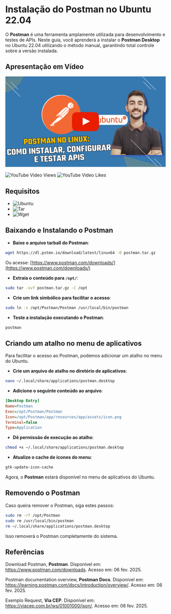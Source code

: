 # Instalação do Postman no Ubuntu 22.04

O **Postman** é uma ferramenta amplamente utilizada para desenvolvimento e testes de APIs. Neste guia, você aprenderá a instalar o **Postman Desktop** no Ubuntu 22.04 utilizando o método manual, garantindo total controle sobre a versão instalada.

<!--
https://www.youtube.com/@renato-coelho
-->

## Apresentação em Vídeo

<p align="center">
  <a href="https://youtu.be/vzWDQPcx4Lk" target="_blank"><img src="imagens/thumbnail/thumbnail-postman-ubuntu-github-01.png" alt="Vídeo de instalação do Postman no Ubuntu"></a>
</p>

![YouTube Video Views](https://img.shields.io/youtube/views/vzWDQPcx4Lk) ![YouTube Video Likes](https://img.shields.io/youtube/likes/vzWDQPcx4Lk)

## Requisitos

+ ![Ubuntu](https://img.shields.io/badge/Ubuntu-22.04-E3E3E3)
+ ![Tar](https://img.shields.io/badge/Tar-1.34-E3E3E3)
+ ![Wget](https://img.shields.io/badge/Wget-1.21.2-E3E3E3)

## Baixando e Instalando o Postman

+ **Baixe o arquivo tarball do Postman**:

```bash
wget https://dl.pstmn.io/download/latest/linux64 -O postman.tar.gz
```

Ou acesse: [https://www.postman.com/downloads/](https://www.postman.com/downloads/)

+ **Extraia o conteúdo para `/opt/`**:

```bash
sudo tar -xvf postman.tar.gz -C /opt
```

+ **Crie um link simbólico para facilitar o acesso**:

```bash
sudo ln -s /opt/Postman/Postman /usr/local/bin/postman
```

+ **Teste a instalação executando o Postman**:

```bash
postman
```

## Criando um atalho no menu de aplicativos

Para facilitar o acesso ao Postman, podemos adicionar um atalho no menu do Ubuntu.

+ **Crie um arquivo de atalho no diretório de aplicativos**:

```bash
nano ~/.local/share/applications/postman.desktop
```

+ **Adicione o seguinte conteúdo ao arquivo**:

```ini
[Desktop Entry]
Name=Postman
Exec=/opt/Postman/Postman
Icon=/opt/Postman/app/resources/app/assets/icon.png
Terminal=false
Type=Application
```

+ **Dê permissão de execução ao atalho**:

```bash
chmod +x ~/.local/share/applications/postman.desktop
```

+ **Atualize o cache de ícones do menu**:

```bash
gtk-update-icon-cache
```

Agora, o **Postman** estará disponível no menu de aplicativos do Ubuntu.

## Removendo o Postman

Caso queira remover o Postman, siga estes passos:

```bash
sudo rm -rf /opt/Postman
sudo rm /usr/local/bin/postman
rm ~/.local/share/applications/postman.desktop
```

Isso removerá o Postman completamente do sistema.


## Referências

Download Postman, **Postman**. Disponível em: <https://www.postman.com/downloads>. Acesso em: 06 fev. 2025.

Postman documentation overview, **Postman Docs**. Disponível em: <https://learning.postman.com/docs/introduction/overview/>. Acesso em: 06 fev. 2025.

Exemplo Request, **Via CEP**. Disponível em: <https://viacep.com.br/ws/01001000/json/>. Acesso em: 06 fev. 2025.
